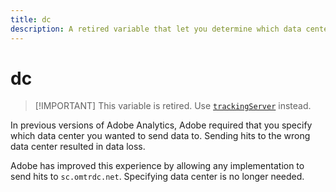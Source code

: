 ```yaml
---
title: dc
description: A retired variable that let you determine which data center to use.
---
```


# dc

> [!IMPORTANT] This variable is retired. Use [`trackingServer`](trackingserver.md) instead.

In previous versions of Adobe Analytics, Adobe required that you specify which data center you wanted to send data to. Sending hits to the wrong data center resulted in data loss.

Adobe has improved this experience by allowing any implementation to send hits to `sc.omtrdc.net`. Specifying data center is no longer needed.
